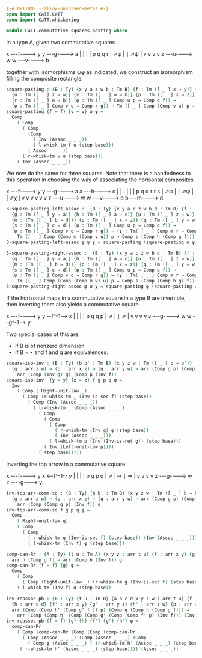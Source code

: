 ```agda
{-# OPTIONS --allow-unsolved-metas #-}
open import CaTT.CaTT
open import CaTT.whiskering
```

```agda
module CaTT.commutative-squares-pasting where
```

In a type A, given two commutative squares

  x ---f----> y           y ---g----> a
  |           |           |           |
  p           q           q           r
  |    ⇗φ     |           ∣    ⇗ψ     |
  v           v           v           v
  z ---u----> w           w ---v----> b

together with isomorphisms ψφ as indicated, we construct an isomorphism filling the composite rectangle.

```agda
square-pasting : {B : Ty} {x y a z w b : Tm B} {f : Tm ([ _ ] x ⇒ y)} {g : Tm ([ _ ] y ⇒ a)}
  {u : Tm ([ _ ] z ⇒ w)} {v : Tm ([ _ ] w ⇒ b)} {p : Tm ([ _ ] x ⇒ z)} {q : Tm ([ _ ] y ⇒ w)}
  {r : Tm ([ _ ] a ⇒ b)} (φ : Tm ([ _ ] Comp u p ⇒ Comp q f)) →
  (ψ : Tm ([ _ ] Comp v q ⇒ Comp r g)) → Tm ([ _ ] Comp (Comp v u) p ⇒ Comp r (Comp g f))
square-pasting {f = f} {v = v} φ ψ =
  Comp
    ( Comp
      ( Comp
        (Comp
          ( Inv (Assoc _ _ _))
          ( l-whisk-tm f ψ (step base)))
        ( Assoc _ _ _))
      ( r-whisk-tm v φ (step base)))
    ( Inv (Assoc _ _ _))
```

We now do the same for three squares. Note that there is a handedness to this operation in choosing
the way of associating the horisontal composites.

  x ---f----> y       y ---g----> a       a ---h----> c
  |           |       |           |       |           |
  p           q       q           r       r           s
  |    ⇗φ     |       ∣    ⇗ψ     |       |     ⇗χ    |
  v           v       v           v       v           v
  z ---u----> w       w ---v----> b       b ---m----> d.

```agda
3-square-pasting-left-assoc :  {B : Ty} {x y a c z w b d : Tm B} {f : Tm ([ _ ] x ⇒ y)}
  {g : Tm ([ _ ] y ⇒ a)} {h : Tm ([ _ ] a ⇒ c)} {u : Tm ([ _ ] z ⇒ w)} {v : Tm ([ _ ] w ⇒ b)}
  {m : (Tm ([ _ ] b ⇒ d))} {p : Tm ([ _ ] x ⇒ z)} {q : Tm ([ _ ] y ⇒ w)} {r : Tm ([ _ ] a ⇒ b)}
  {s : Tm ([ _ ] c ⇒ d)} (φ : Tm ([ _ ] Comp u p ⇒ Comp q f)) →
  (ψ : Tm ([ _ ] Comp v q ⇒ Comp r g)) → (χ : Tm( [ _ ] Comp m r ⇒ Comp s h)) →
    Tm ([ _ ] Comp (Comp m (Comp v u)) p ⇒ Comp s (Comp h (Comp g f)))
3-square-pasting-left-assoc φ ψ χ = square-pasting (square-pasting φ ψ) χ

3-square-pasting-right-assoc :  {B : Ty} {x y a c z w b d : Tm B} {f : Tm ([ _ ] x ⇒ y)}
  {g : Tm ([ _ ] y ⇒ a)} {h : Tm ([ _ ] a ⇒ c)} {u : Tm ([ _ ] z ⇒ w)} {v : Tm ([ _ ] w ⇒ b)}
  {m : (Tm ([ _ ] b ⇒ d))} {p : Tm ([ _ ] x ⇒ z)} {q : Tm ([ _ ] y ⇒ w)} {r : Tm ([ _ ] a ⇒ b)}
  {s : Tm ([ _ ] c ⇒ d)} (φ : Tm ([ _ ] Comp u p ⇒ Comp q f)) →
  (ψ : Tm ([ _ ] Comp v q ⇒ Comp r g)) → (χ : Tm( [ _ ] Comp m r ⇒ Comp s h)) →
    Tm ([ _ ] Comp (Comp (Comp m v) u) p ⇒ Comp s (Comp (Comp h g) f))
3-square-pasting-right-assoc φ ψ χ = square-pasting φ (square-pasting ψ χ)
```

If the horizontal maps in a commutative square in a type B are invertible, then inverting them also
yields a commutative square.

  x ---f----> y           y --f^-1--> x
  |           |           |           |
  p           q           q           p
  |    ⇗      |           ∣    ⇗      |
  v           v           v           v
  z ---g----> w           w --g^-1--> y.

Two special cases of this are:
  - if B is of nonzero dimension
  - if B = ⋆ and f and g are equivalences.

```agda
square-iso-inv : {B : Ty} {b b' : Tm B} {x y z w : Tm ([ _ ] b ⇒ b')} (f : arr x y) →
  (g : arr z w) → (p : arr x z) → (q : arr y w) → arr (Comp g p) (Comp q f) →
    arr (Comp (Inv g) q) (Comp p (Inv f))
square-iso-inv  {y = y} {z = z} f g p q φ = 
  Inv
    ( Comp ( Right-unit-law _)
      ( Comp (r-whisk-tm _ (Inv-is-sec f) (step base))
        ( Comp (Inv (Assoc _ _ _))
          ( l-whisk-tm _ (Comp (Assoc _ _ _)
            ( Comp
              ( Comp
                ( Comp
                  ( r-whisk-tm (Inv g) φ (step base))
                  ( Inv (Assoc _ _ _)))
                ( l-whisk-tm p (Inv (Inv-is-ret g)) (step base)))
              ( Inv (Left-unit-law p))))
            ( step base)))))
```

Inverting the top arrow in a commutative square:

  x ---f----> y           x <--f^-1-- y
  |           |           |           |
  p           q           p           q
  |    ⇗      |     ↦     ∣    ⇒      |
  v           v           v           v
  z ---g----> w           z ----g---> y.

```agda
inv-top-arr-comm-sq : {B : Ty} {b b' : Tm B} {x y z w : Tm ([ _ ] b ⇒ b')} (f : arr x y) →
  (g : arr z w) → (p : arr x z) → (q : arr y w) → arr (Comp g p) (Comp q f) →
    arr (Comp (Comp g p) (Inv f)) q
inv-top-arr-comm-sq f g p q φ =
  Comp
    ( Right-unit-law q)
    ( Comp
      ( Comp
        ( r-whisk-tm q (Inv-is-sec f) (step base)) (Inv (Assoc _ _ _)))
        ( l-whisk-tm (Inv f) φ (step base)))
```



```agda
comp-can-Rr : {A : Ty} {t u : Tm A} {x y z : arr t u} {f : arr x y} {g : arr y z} {h : arr x z} →
  arr h (Comp g f) → arr (Comp h (Inv f)) g
comp-can-Rr {f = f} {g} φ =
  Comp
    ( Comp
      ( Comp (Right-unit-law _) (r-whisk-tm g (Inv-is-sec f) (step base))) (Inv (Assoc _ _ _)))
    ( l-whisk-tm (Inv f) φ (step base))
```

```agda
inv-reassoc-pb : {B : Ty} {t u : Tm B} {a b c d x y z w : arr t u} {f : arr a b} {g : arr b c}
  {h : arr c d} {f' : arr x y} {g' : arr y z} {h' : arr z w} {p : arr a x} {q : arr d w} →
  arr (Comp (Comp h' (Comp g' f')) p) (Comp q (Comp h (Comp g f))) → 
    arr (Comp (Comp h' (Comp (Comp g' (Comp (Comp f' p) (Inv f))) (Inv g))) (Inv h)) q
inv-reassoc-pb {f = f} {g} {h} {f'} {g'} {h'} φ =
  comp-can-Rr
    ( Comp (comp-can-Rr (Comp (Comp (comp-can-Rr
      ( Comp (Assoc _ _ _) (Comp (Assoc _ _ _) (Comp
        ( Comp φ (Assoc _ _ _) ) (r-whisk-tm h' (Assoc _ _ _) (step base)))))) (Assoc _ _ _))
     ( r-whisk-tm h' (Assoc _ _ _) (step base)))) (Assoc _ _ _))
```


